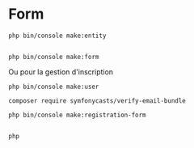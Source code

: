 # Form

    php bin/console make:entity


    php bin/console make:form


Ou pour la gestion d'inscription

    php bin/console make:user

    composer require symfonycasts/verify-email-bundle

    php bin/console make:registration-form

    
    php